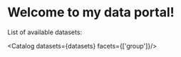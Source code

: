 

# Welcome to my data portal!

List of available datasets:

<Catalog datasets={datasets} facets={['group']}/>